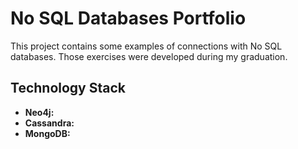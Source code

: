 # No SQL Databases Portfolio

This project contains some examples of connections with No SQL databases. Those exercises were developed during my graduation.

## Technology Stack

* **Neo4j:**
* **Cassandra:** 
* **MongoDB:** 